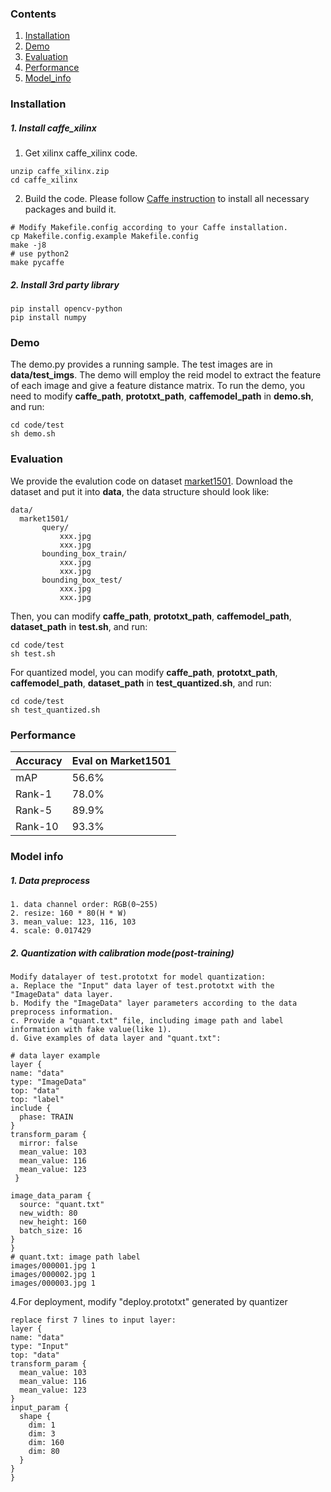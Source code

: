 ### Contents

1. [Installation](#installation)
2. [Demo](#Demo)
3. [Evaluation](#Evaluation)
4. [Performance](#performance)
5. [Model_info](#model_info)

### Installation
##### 1. Install caffe_xilinx
1. Get xilinx caffe_xilinx code.
  ```shell
  unzip caffe_xilinx.zip
  cd caffe_xilinx
  ```
2. Build the code. Please follow [Caffe instruction](http://caffe.berkeleyvision.org/installation.html) to install all necessary packages and build it.
  ```shell
  # Modify Makefile.config according to your Caffe installation.
  cp Makefile.config.example Makefile.config
  make -j8
  # use python2
  make pycaffe
  ```
##### 2. Install 3rd party library 
```
pip install opencv-python
pip install numpy
```

### Demo
The demo.py provides a running sample. The test images are in **data/test_imgs**. The demo will employ the reid model to extract the feature of each image and give a feature distance matrix.
To run the demo, you need to modify **caffe_path**, **prototxt_path**, **caffemodel_path** in **demo.sh**, and run:
```
cd code/test
sh demo.sh
```


### Evaluation
We provide the evalution code on dataset [market1501](http://liangzheng.org/Project/project_reid.html). Download the dataset and put it into **data**, the data structure should look like:
  ```
data/
    market1501/
         query/
             xxx.jpg   
             xxx.jpg   
         bounding_box_train/
             xxx.jpg   
             xxx.jpg   
         bounding_box_test/
             xxx.jpg   
             xxx.jpg   
  ```
  Then, you can modify **caffe_path**, **prototxt_path**, **caffemodel_path**, **dataset_path** in **test.sh**, and run:
  ```
  cd code/test
  sh test.sh
  ```
  For quantized model, you can modify **caffe_path**, **prototxt_path**, **caffemodel_path**, **dataset_path** in **test_quantized.sh**, and run:
  ```
  cd code/test
  sh test_quantized.sh
  ```

### Performance

| Accuracy | Eval on Market1501 |
| --------- | ------------------ |
| mAP     | 56.6% |
| Rank-1  | 78.0% |
|Rank-5   | 89.9% |
|Rank-10 | 93.3% |

### Model info
##### 1. Data preprocess
  ```
1. data channel order: RGB(0~255)                  
2. resize: 160 * 80(H * W)                           
3. mean_value: 123, 116, 103
4. scale: 0.017429 
  ```
##### 2. Quantization with calibration mode(post-training)
  ```
Modify datalayer of test.prototxt for model quantization:
a. Replace the "Input" data layer of test.prototxt with the "ImageData" data layer.
b. Modify the "ImageData" layer parameters according to the data preprocess information.
c. Provide a "quant.txt" file, including image path and label information with fake value(like 1).
d. Give examples of data layer and "quant.txt":

# data layer example
  layer {
  name: "data"
  type: "ImageData"
  top: "data"
  top: "label"
  include {
    phase: TRAIN
  }
  transform_param {
    mirror: false
    mean_value: 103
    mean_value: 116
    mean_value: 123
   }

  image_data_param {
    source: "quant.txt"
    new_width: 80 
    new_height: 160
    batch_size: 16
  }
}
# quant.txt: image path label
  images/000001.jpg 1
  images/000002.jpg 1
  images/000003.jpg 1

  ```
4.For deployment, modify "deploy.prototxt" generated by quantizer
  ```
  replace first 7 lines to input layer:
layer {
  name: "data"
  type: "Input"
  top: "data"
  transform_param {
    mean_value: 103
    mean_value: 116
    mean_value: 123
  }
  input_param {
    shape {
      dim: 1
      dim: 3
      dim: 160
      dim: 80
    }
  }
}  
  ```



